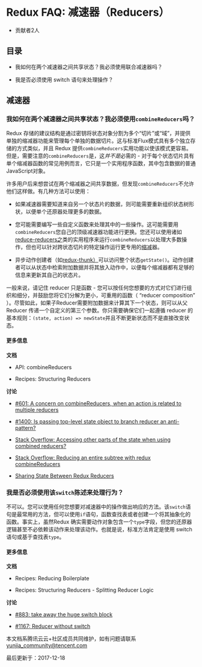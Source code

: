 # Redux FAQ: 减速器（Reducers）

- 贡献者2人

  

## 目录

- 我如何在两个减速器之间共享状态？我必须使用联合减速器吗？

- 我是否必须使用 switch 语句来处理操作？

## 减速器

### 我如何在两个减速器之间共享状态？我必须使用`combineReducers`吗？

Redux 存储的建议结构是通过密钥将状态对象分割为多个“切片”或“域”，并提供单独的缩减器功能来管理每个单独的数据切片。这与标准Flux模式具有多个独立存储的方式类似，并且 Redux 提供`combineReducers`实用功能以使该模式更容易。但是，需要注意的`combineReducers`是，这*并不是*必需的 - 对于每个状态切片具有单个缩减器函数的常见用例而言，它只是一个实用程序函数，其中包含数据的普通JavaScript对象。

许多用户后来想尝试在两个缩减器之间共享数据，但发现`combineReducers`不允许他们这样做。有几种方法可以使用：

- 如果减速器需要知道来自另一个状态片的数据，则可能需要重新组织状态树形状，以便单个还原器处理更多的数据。

- 您可能需要编写一些自定义函数来处理其中的一些操作。这可能需要用`combineReducers`您自己的顶级减速器功能进行更换。您还可以使用诸如[reduce-reducers之](https://github.com/acdlite/reduce-reducers)类的实用程序来运行`combineReducers`以处理大多数操作，但也可以针对跨状态切片的特定操作运行更专用的[缩减](https://github.com/acdlite/reduce-reducers)器。

- 异步动作创建者（如[redux-thunk）](https://github.com/gaearon/redux-thunk)可以访问整个状态`getState()`。动作创建者可以从状态中检索附加数据并将其放入动作中，以便每个缩减器都有足够的信息来更新其自己的状态片。

一般来说，请记住 reducer 只是函数 - 您可以按任何您想要的方式对它们进行组织和细分，并鼓励您将它们分解为更小，可重用的函数（ “reducer composition” ）。尽管如此，如果子Reducer需要附加数据来计算其下一个状态，则可以从父 Reducer 传递一个自定义的第三个参数。你只需要确保它们一起遵循 reducer 的基本规则：`(state, action) => newState`并且不断更新状态而不是直接改变状态。

#### 更多信息

**文档**

- API: combineReducers

- Recipes: Structuring Reducers

**讨论**

- [#601: A concern on combineReducers, when an action is related to multiple reducers](https://github.com/reactjs/redux/issues/601)

- [#1400: Is passing top-level state object to branch reducer an anti-pattern?](https://github.com/reactjs/redux/issues/1400)

- [Stack Overflow: Accessing other parts of the state when using combined reducers?](http://stackoverflow.com/questions/34333979/accessing-other-parts-of-the-state-when-using-combined-reducers)

- [Stack Overflow: Reducing an entire subtree with redux combineReducers](http://stackoverflow.com/questions/34427851/reducing-an-entire-subtree-with-redux-combinereducers)

- [Sharing State Between Redux Reducers](https://invalidpatent.wordpress.com/2016/02/18/sharing-state-between-redux-reducers/)

### 我是否必须使用该`switch`陈述来处理行为？

不可以。您可以使用任何您想要对减速器中的操作做出响应的方法。该`switch`语句是最常用的方法，但可以使用`if`语句，函数查找表或者创建一个将其抽象化的函数。事实上，虽然Redux 确实需要动作对象包含一个`type`字段，但您的还原器逻辑甚至不必依赖该动作来处理该动作。也就是说，标准方法肯定是使用 switch 语句或基于查找表`type`。

#### 更多信息

**文档**

- Recipes: Reducing Boilerplate

- Recipes: Structuring Reducers - Splitting Reducer Logic

**讨论**

- [#883: take away the huge switch block](https://github.com/reactjs/redux/issues/883)

- [#1167: Reducer without switch](https://github.com/reactjs/redux/issues/1167)

本文档系腾讯云云+社区成员共同维护，如有问题请联系 yunjia_community@tencent.com

最后更新于：2017-12-18